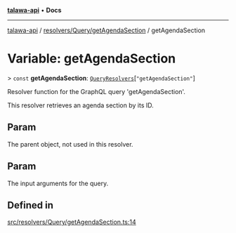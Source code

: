 [**talawa-api**](../../../../README.md) • **Docs**

***

[talawa-api](../../../../modules.md) / [resolvers/Query/getAgendaSection](../README.md) / getAgendaSection

# Variable: getAgendaSection

\> `const` **getAgendaSection**: [`QueryResolvers`](../../../../types/generatedGraphQLTypes/type-aliases/QueryResolvers.md)\[`"getAgendaSection"`\]

Resolver function for the GraphQL query 'getAgendaSection'.

This resolver retrieves an agenda section by its ID.

## Param

The parent object, not used in this resolver.

## Param

The input arguments for the query.

## Defined in

[src/resolvers/Query/getAgendaSection.ts:14](https://github.com/PalisadoesFoundation/talawa-api/blob/f4877b986932181336f42a7336754de05976cd97/src/resolvers/Query/getAgendaSection.ts#L14)
